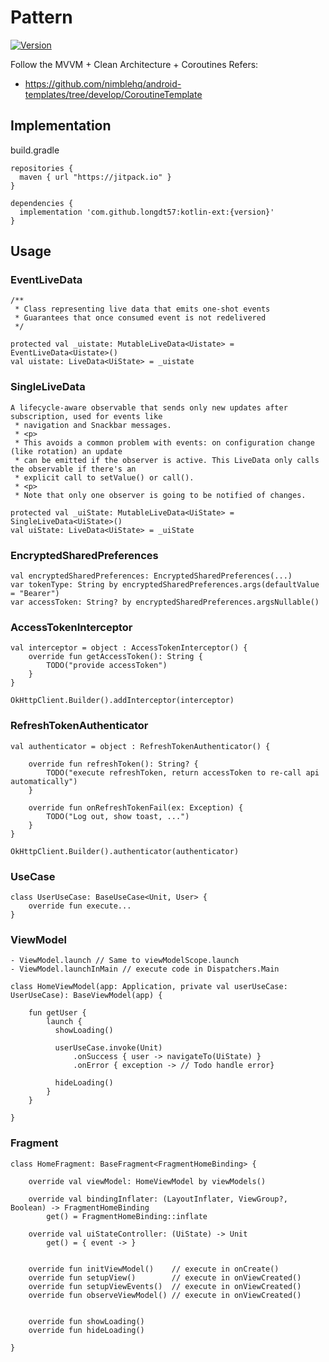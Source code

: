 # Pattern
[![Version](https://jitpack.io/v/longdt57/kotlin-ext.svg)](https://github.com/longdt57/kotlin-ext/releases)

Follow the MVVM + Clean Architecture + Coroutines
Refers:
- https://github.com/nimblehq/android-templates/tree/develop/CoroutineTemplate

## Implementation
build.gradle
```
repositories {
  maven { url "https://jitpack.io" }
}

dependencies {
  implementation 'com.github.longdt57:kotlin-ext:{version}'
}
```

## Usage

### EventLiveData

```
/**
 * Class representing live data that emits one-shot events
 * Guarantees that once consumed event is not redelivered
 */
 
protected val _uistate: MutableLiveData<Uistate> = EventLiveData<Uistate>()
val uistate: LiveData<UiState> = _uistate
```

### SingleLiveData

```
A lifecycle-aware observable that sends only new updates after subscription, used for events like
 * navigation and Snackbar messages.
 * <p>
 * This avoids a common problem with events: on configuration change (like rotation) an update
 * can be emitted if the observer is active. This LiveData only calls the observable if there's an
 * explicit call to setValue() or call().
 * <p>
 * Note that only one observer is going to be notified of changes.
 
protected val _uiState: MutableLiveData<UiState> = SingleLiveData<UiState>()
val uiState: LiveData<UiState> = _uiState
```

### EncryptedSharedPreferences

```
val encryptedSharedPreferences: EncryptedSharedPreferences(...)
var tokenType: String by encryptedSharedPreferences.args(defaultValue = "Bearer")
var accessToken: String? by encryptedSharedPreferences.argsNullable()

```

### AccessTokenInterceptor

```
val interceptor = object : AccessTokenInterceptor() {
    override fun getAccessToken(): String {
        TODO("provide accessToken") 
    }
}

OkHttpClient.Builder().addInterceptor(interceptor)
```

### RefreshTokenAuthenticator

```
val authenticator = object : RefreshTokenAuthenticator() {

    override fun refreshToken(): String? {
        TODO("execute refreshToken, return accessToken to re-call api automatically")
    }

    override fun onRefreshTokenFail(ex: Exception) {
        TODO("Log out, show toast, ...")
    }
}

OkHttpClient.Builder().authenticator(authenticator)
```

### UseCase
```
class UserUseCase: BaseUseCase<Unit, User> {
    override fun execute...
}
```

### ViewModel
```
- ViewModel.launch // Same to viewModelScope.launch
- ViewModel.launchInMain // execute code in Dispatchers.Main

class HomeViewModel(app: Application, private val userUseCase: UserUseCase): BaseViewModel(app) {
    
    fun getUser {
        launch {
          showLoading()
          
          userUseCase.invoke(Unit)
              .onSuccess { user -> navigateTo(UiState) }
              .onError { exception -> // Todo handle error}
              
          hideLoading()
        }
    }

}
```

### Fragment
```
class HomeFragment: BaseFragment<FragmentHomeBinding> {

    override val viewModel: HomeViewModel by viewModels()
    
    override val bindingInflater: (LayoutInflater, ViewGroup?, Boolean) -> FragmentHomeBinding
        get() = FragmentHomeBinding::inflate
    
    override val uiStateController: (UiState) -> Unit
        get() = { event -> }
      
      
    override fun initViewModel()    // execute in onCreate()
    override fun setupView()        // execute in onViewCreated()
    override fun setupViewEvents()  // execute in onViewCreated()
    override fun observeViewModel() // execute in onViewCreated()
    
    
    override fun showLoading()
    override fun hideLoading()
    
}
```
